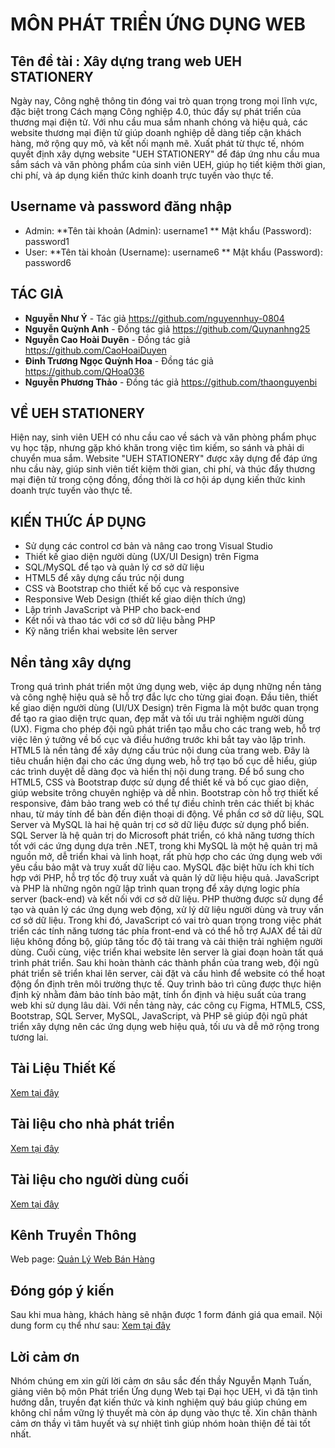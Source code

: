 # MÔN PHÁT TRIỂN ỨNG DỤNG WEB

## Tên đề tài : Xây dựng trang web UEH STATIONERY

Ngày nay, Công nghệ thông tin đóng vai trò quan trọng trong mọi lĩnh vực, đặc biệt trong Cách mạng Công nghiệp 4.0, thúc đẩy sự phát triển của thương mại điện tử. Với nhu cầu mua sắm nhanh chóng và hiệu quả, các website thương mại điện tử giúp doanh nghiệp dễ dàng tiếp cận khách hàng, mở rộng quy mô, và kết nối mạnh mẽ. Xuất phát từ thực tế, nhóm quyết định xây dựng website "UEH STATIONERY" để đáp ứng nhu cầu mua sắm sách và văn phòng phẩm của sinh viên UEH, giúp họ tiết kiệm thời gian, chi phí, và áp dụng kiến thức kinh doanh trực tuyến vào thực tế.

## Username và password đăng nhập

* Admin:
  **Tên tài khoản (Admin): username1
  ** Mật khẩu (Password): password1
* User:
  **Tên tài khoản (Username): username6
  ** Mật khẩu (Password): password6

## TÁC GIẢ

* **Nguyễn Như Ý** - Tác giả  <https://github.com/nguyennhuy-0804>
* **Nguyễn Quỳnh Anh** - Đồng tác giả  <https://github.com/Quynanhng25>
* **Nguyễn Cao Hoài Duyên** - Đồng tác giả <https://github.com/CaoHoaiDuyen>
* **Đinh Trương Ngọc Quỳnh Hoa** - Đồng tác giả <https://github.com/QHoa036>
* **Nguyễn Phương Thảo** - Đồng tác giả <https://github.com/thaonguyenbi>

## VỀ UEH STATIONERY

Hiện nay, sinh viên UEH có nhu cầu cao về sách và văn phòng phẩm phục vụ học tập, nhưng gặp khó khăn trong việc tìm kiếm, so sánh và phải di chuyển mua sắm. Website "UEH STATIONERY" được xây dựng để đáp ứng nhu cầu này, giúp sinh viên tiết kiệm thời gian, chi phí, và thúc đẩy thương mại điện tử trong cộng đồng, đồng thời là cơ hội áp dụng kiến thức kinh doanh trực tuyến vào thực tế.

## KIẾN THỨC ÁP DỤNG

* Sử dụng các control cơ bản và nâng cao trong Visual Studio
* Thiết kế giao diện người dùng (UX/UI Design) trên Figma
* SQL/MySQL để tạo và quản lý cơ sở dữ liệu
* HTML5 để xây dựng cấu trúc nội dung
* CSS và Bootstrap cho thiết kế bố cục và responsive
* Responsive Web Design (thiết kế giao diện thích ứng)
* Lập trình JavaScript và PHP cho back-end
* Kết nối và thao tác với cơ sở dữ liệu bằng PHP
* Kỹ năng triển khai website lên server

## Nền tảng xây dựng

Trong quá trình phát triển một ứng dụng web, việc áp dụng những nền tảng và công nghệ hiệu quả sẽ hỗ trợ đắc lực cho từng giai đoạn. Đầu tiên, thiết kế giao diện người dùng (UI/UX Design) trên Figma là một bước quan trọng để tạo ra giao diện trực quan, đẹp mắt và tối ưu trải nghiệm người dùng (UX). Figma cho phép đội ngũ phát triển tạo mẫu cho các trang web, hỗ trợ việc lên ý tưởng về bố cục và điều hướng trước khi bắt tay vào lập trình.
HTML5 là nền tảng để xây dựng cấu trúc nội dung của trang web. Đây là tiêu chuẩn hiện đại cho các ứng dụng web, hỗ trợ tạo bố cục dễ hiểu, giúp các trình duyệt dễ dàng đọc và hiển thị nội dung trang. Để bổ sung cho HTML5, CSS và Bootstrap được sử dụng để thiết kế và bố cục giao diện, giúp website trông chuyên nghiệp và dễ nhìn. Bootstrap còn hỗ trợ thiết kế responsive, đảm bảo trang web có thể tự điều chỉnh trên các thiết bị khác nhau, từ máy tính để bàn đến điện thoại di động.
Về phần cơ sở dữ liệu, SQL Server và MySQL là hai hệ quản trị cơ sở dữ liệu được sử dụng phổ biến. SQL Server là hệ quản trị do Microsoft phát triển, có khả năng tương thích tốt với các ứng dụng dựa trên .NET, trong khi MySQL là một hệ quản trị mã nguồn mở, dễ triển khai và linh hoạt, rất phù hợp cho các ứng dụng web với yêu cầu bảo mật và truy xuất dữ liệu cao. MySQL đặc biệt hữu ích khi tích hợp với PHP, hỗ trợ tốc độ truy xuất và quản lý dữ liệu hiệu quả.
JavaScript và PHP là những ngôn ngữ lập trình quan trọng để xây dựng logic phía server (back-end) và kết nối với cơ sở dữ liệu. PHP thường được sử dụng để tạo và quản lý các ứng dụng web động, xử lý dữ liệu người dùng và truy vấn cơ sở dữ liệu. Trong khi đó, JavaScript có vai trò quan trọng trong việc phát triển các tính năng tương tác phía front-end và có thể hỗ trợ AJAX để tải dữ liệu không đồng bộ, giúp tăng tốc độ tải trang và cải thiện trải nghiệm người dùng.
Cuối cùng, việc triển khai website lên server là giai đoạn hoàn tất quá trình phát triển. Sau khi hoàn thành các thành phần của trang web, đội ngũ phát triển sẽ triển khai lên server, cài đặt và cấu hình để website có thể hoạt động ổn định trên môi trường thực tế. Quy trình bảo trì cũng được thực hiện định kỳ nhằm đảm bảo tính bảo mật, tính ổn định và hiệu suất của trang web khi sử dụng lâu dài.
Với nền tảng này, các công cụ Figma, HTML5, CSS, Bootstrap, SQL Server, MySQL, JavaScript, và PHP sẽ giúp đội ngũ phát triển xây dựng nên các ứng dụng web hiệu quả, tối ưu và dễ mở rộng trong tương lai.

## Tài Liệu Thiết Kế

[Xem tại đây](https://github.com/nguyennhuy-0804/Stationery_WEB_Bootstrap/blob/develop/T%C3%A0i%20Li%E1%BB%87u%20Thi%E1%BA%BFt%20K%E1%BA%BF.md)

## Tài liệu cho nhà phát triển

[Xem tại đây](https://github.com/nguyennhuy-0804/Stationery_WEB_Bootstrap/blob/develop/T%C3%A0i%20Li%E1%BB%87u%20Cho%20Nh%C3%A0%20Ph%C3%A1t%20Tri%E1%BB%83n.md)

## Tài liệu cho người dùng cuối

[Xem tại đây](https://github.com/nguyennhuy-0804/Stationery_WEB_Bootstrap/blob/develop/T%C3%A0i%20Li%E1%BB%87u%20Cho%20Ng%C6%B0%E1%BB%9Di%20D%C3%B9ng%20Cu%E1%BB%91i.md)

## Kênh Truyền Thông

Web page: [Quản Lý Web Bán Hàng](https://uehstationery.info/ )

## Đóng góp ý kiến

Sau khi mua hàng, khách hàng sẽ nhận được 1 form đánh giá qua email. Nội dung form cụ thể như sau:
[Xem tại đây](https://forms.gle/gp3iyKBmtvVKX9qL7)

## Lời cảm ơn

Nhóm chúng em xin gửi lời cảm ơn sâu sắc đến thầy Nguyễn Mạnh Tuấn, giảng viên bộ môn Phát triển Ứng dụng Web tại Đại học UEH, vì đã tận tình hướng dẫn, truyền đạt kiến thức và kinh nghiệm quý báu giúp chúng em không chỉ nắm vững lý thuyết mà còn áp dụng vào thực tế. Xin chân thành cảm ơn thầy vì tâm huyết và sự nhiệt tình giúp nhóm hoàn thiện đề tài tốt nhất.
